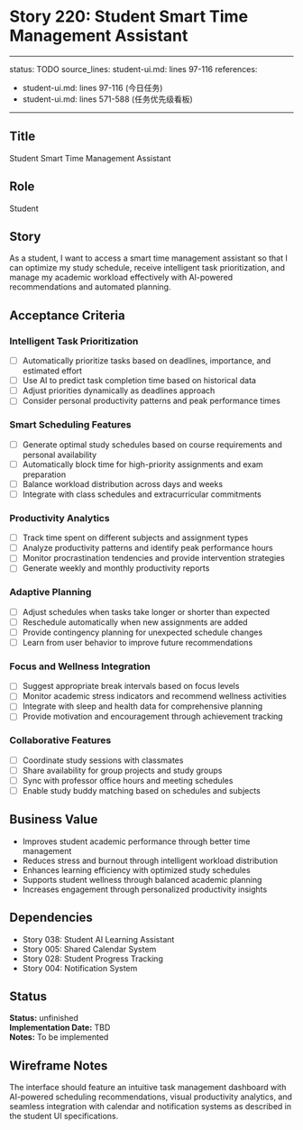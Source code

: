 # Story 220: Student Smart Time Management Assistant

---
status: TODO
source_lines: student-ui.md: lines 97-116
references:
  - student-ui.md: lines 97-116 (今日任务)
  - student-ui.md: lines 571-588 (任务优先级看板)
---

## Title
Student Smart Time Management Assistant

## Role
Student

## Story
As a student, I want to access a smart time management assistant so that I can optimize my study schedule, receive intelligent task prioritization, and manage my academic workload effectively with AI-powered recommendations and automated planning.

## Acceptance Criteria

### Intelligent Task Prioritization
- [ ] Automatically prioritize tasks based on deadlines, importance, and estimated effort
- [ ] Use AI to predict task completion time based on historical data
- [ ] Adjust priorities dynamically as deadlines approach
- [ ] Consider personal productivity patterns and peak performance times

### Smart Scheduling Features
- [ ] Generate optimal study schedules based on course requirements and personal availability
- [ ] Automatically block time for high-priority assignments and exam preparation
- [ ] Balance workload distribution across days and weeks
- [ ] Integrate with class schedules and extracurricular commitments

### Productivity Analytics
- [ ] Track time spent on different subjects and assignment types
- [ ] Analyze productivity patterns and identify peak performance hours
- [ ] Monitor procrastination tendencies and provide intervention strategies
- [ ] Generate weekly and monthly productivity reports

### Adaptive Planning
- [ ] Adjust schedules when tasks take longer or shorter than expected
- [ ] Reschedule automatically when new assignments are added
- [ ] Provide contingency planning for unexpected schedule changes
- [ ] Learn from user behavior to improve future recommendations

### Focus and Wellness Integration
- [ ] Suggest appropriate break intervals based on focus levels
- [ ] Monitor academic stress indicators and recommend wellness activities
- [ ] Integrate with sleep and health data for comprehensive planning
- [ ] Provide motivation and encouragement through achievement tracking

### Collaborative Features
- [ ] Coordinate study sessions with classmates
- [ ] Share availability for group projects and study groups
- [ ] Sync with professor office hours and meeting schedules
- [ ] Enable study buddy matching based on schedules and subjects

## Business Value
- Improves student academic performance through better time management
- Reduces stress and burnout through intelligent workload distribution
- Enhances learning efficiency with optimized study schedules
- Supports student wellness through balanced academic planning
- Increases engagement through personalized productivity insights

## Dependencies
- Story 038: Student AI Learning Assistant
- Story 005: Shared Calendar System
- Story 028: Student Progress Tracking
- Story 004: Notification System


## Status
**Status:** unfinished  
**Implementation Date:** TBD  
**Notes:** To be implemented
## Wireframe Notes
The interface should feature an intuitive task management dashboard with AI-powered scheduling recommendations, visual productivity analytics, and seamless integration with calendar and notification systems as described in the student UI specifications.